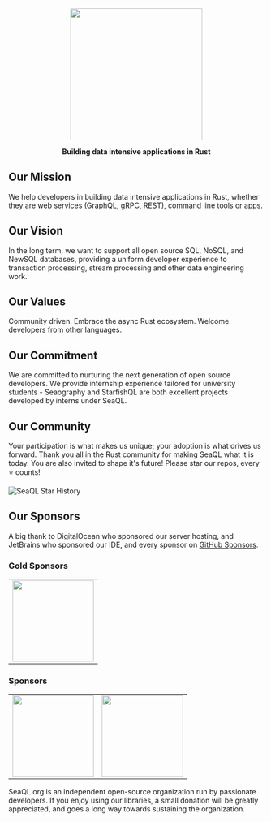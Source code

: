 <div align="center">

  <a href="https://www.sea-ql.org" target="_blank">
    <img src="https://raw.githubusercontent.com/SeaQL/sea-query/master/docs/SeaQL logo dual.png" width="260"/>
  </a>

  <p>
    <strong>Building data intensive applications in Rust</strong>
  </p>

</div>

## Our Mission
We help developers in building data intensive applications in Rust, whether they are web services (GraphQL, gRPC, REST), command line tools or apps.

## Our Vision
In the long term, we want to support all open source SQL, NoSQL, and NewSQL databases, providing a uniform developer experience to transaction processing, stream processing and other data engineering work.

## Our Values
Community driven. Embrace the async Rust ecosystem. Welcome developers from other languages.

## Our Commitment

We are committed to nurturing the next generation of open source developers. We provide internship experience tailored for university students - Seaography and StarfishQL are both excellent projects developed by interns under SeaQL.

## Our Community

Your participation is what makes us unique; your adoption is what drives us forward. Thank you all in the Rust community for making SeaQL what it is today. You are also invited to shape it's future! Please star our repos, every ⭐ counts!

![SeaQL Star History](https://api.star-history.com/svg?repos=seaql/sea-orm,seaql/sea-query,seaql/sea-schema,seaql/starfish-ql,seaql/seaography&type=Timeline)

## Our Sponsors

A big thank to DigitalOcean who sponsored our server hosting, and JetBrains who sponsored our IDE, and every sponsor on [GitHub Sponsors](https://github.com/sponsors/SeaQL).

### Gold Sponsors

<table>
  <tbody>
    <tr>
      <td>
        <a href="https://www.digitalocean.com/">
          <picture>
            <source media="(prefers-color-scheme: dark)" srcset="https://www.sea-ql.org/static/sponsors/Osmos-dark.svg">
            <img src="https://www.sea-ql.org/static/sponsors/Osmos.svg" width="160">
          </picture>
        </a>
      </td>
    </tr>
  </tbody>
</table>

### Sponsors

<table>
  <tbody>
    <tr>
      <td><a href="https://www.digitalocean.com/"><img src="https://www.sea-ql.org/img/sponsors/DigitalOcean.svg" width="160"/></a></td>
      <td><a href="https://www.jetbrains.com/"><img src="https://www.sea-ql.org/img/sponsors/JetBrains.svg" width="160"/></a></td>
    </tr>
  </tbody>
</table>

SeaQL.org is an independent open-source organization run by passionate developers. If you enjoy using our libraries, a small donation will be greatly appreciated, and goes a long way towards sustaining the organization.
